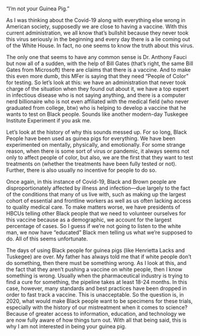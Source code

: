 “I’m not your Guinea Pig.”

As I was thinking about the Covid-19 along with everything else wrong in American society, supposedly we are close to having a vaccine. With this current administration, we all know that’s bullshit because they never took this virus seriously in the beginning and every day there is a lie coming out of the White House. In fact, no one seems to know the truth about this virus. 

The only one that seems to have any common sense is Dr. Anthony Fauci but now all of a sudden, with the help of Bill Gates (that’s right, the same Bill Gates from Microsoft) there are claims that there is a vaccine. And to make this even more dumb, this MFer is saying that they need “People of Color” for testing. So let’s look at this: we have an administration that never took charge of the situation when they found out about it, we have a top expert in infectious disease who is not saying anything, and there is a computer nerd billionaire who is not even affiliated with the medical field (who never graduated from college, btw) who is helping to develop a vaccine that he wants to test on Black people. Sounds like another  modern-day Tuskegee Institute Experiment if you ask me. 

Let’s look at the history of why this sounds messed up. For so long, Black People have been used as guinea pigs for everything. We have been experimented on mentally, physically, and emotionally. For some strange reason, when there is some sort of virus or pandemic, it always seems not only to affect people of color, but also, we are the first that they want to test treatments on (whether the treatments have been fully tested or not). Further, there is also usually no incentive for people to do so. 

Once again, in this instance of Covid-19, Black and Brown people are disproportionately affected by illness and infection—due largely to the fact of the conditions that many of us live with, such as making up the largest cohort of essential and frontline workers as well as us often lacking access to quality medical care. To make matters worse, we have presidents of HBCUs telling other Black people that we need to volunteer ourselves for this vaccine because as a demographic, we account for the largest percentage of cases. So I guess if we’re not going to listen to the white man, we now have “educated” Black men telling us what we’re supposed to do. All of this seems unfortunate. 

The days of using Black people for guinea pigs (like Henrietta Lacks and Tuskegee) are over. My father has always told me that if white people don’t do something, then there must be something wrong. As I look at this, and the fact that they aren’t pushing a vaccine on white people, then I know something is wrong. Usually when the pharmaceutical industry is trying to find a cure for something, the pipeline takes at least 18-24 months. In this case, however, many standards and best practices have been dropped in order to fast track a vaccine. This is unacceptable. So the question is, in 2020, what would make Black people want to be specimens for these trials, especially with the history of our mistreatment when it comes to science? Because of greater access to information, education, and technology we are now fully aware of how things turn out. With all that being said, this is why I am not interested in being your guinea pig. 
